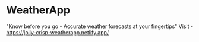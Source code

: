 # WeatherApp
"Know before you go - Accurate weather forecasts at your fingertips"
Visit - https://jolly-crisp-weatherapp.netlify.app/

